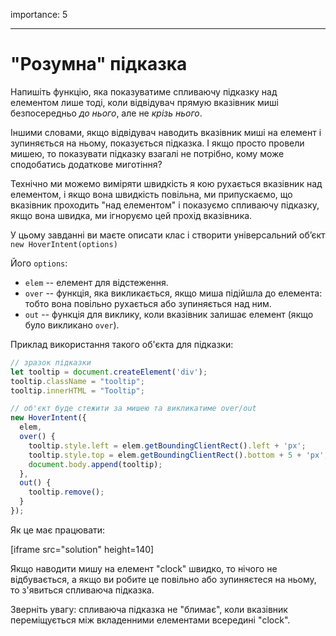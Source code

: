 importance: 5

---

# "Розумна" підказка

Напишіть функцію, яка показуватиме спливаючу підказку над елементом лише тоді, коли відвідувач прямую вказівник миші безпосередньо *до нього*, але не *крізь нього*.

Іншими словами, якщо відвідувач наводить вказівник миші на елемент і зупиняється на ньому, показується підказка. І якщо просто провели мишею, то показувати підказку взагалі не потрібно, кому може сподобатись додаткове миготіння?

Технічно ми можемо виміряти швидкість я кою рухається вказівник над елементом, і якщо вона швидкість повільна, ми припускаємо, що вказівник проходить "над елементом" і показуємо спливаючу підказку, якщо вона швидка, ми ігноруємо цей прохід вказівника.

У цьому завданні ви маєте описати клас і створити універсальний об’єкт `new HoverIntent(options)`

Його `options`:
- `elem` -- елемент для відстеження.
- `over` -- функція, яка викликається, якщо миша підійшла до елемента: тобто вона повільно рухається або зупиняється над ним.
- `out` -- функція для виклику, коли вказівник залишає елемент (якщо було викликано `over`).

Приклад використання такого об'єкта для підказки:

```js
// зразок підказки
let tooltip = document.createElement('div');
tooltip.className = "tooltip";
tooltip.innerHTML = "Tooltip";

// об'єкт буде стежити за мишею та викликатиме over/out
new HoverIntent({
  elem,
  over() {
    tooltip.style.left = elem.getBoundingClientRect().left + 'px';
    tooltip.style.top = elem.getBoundingClientRect().bottom + 5 + 'px';
    document.body.append(tooltip);
  },
  out() {
    tooltip.remove();
  }
});
```

Як це має працювати:

[iframe src="solution" height=140]

Якщо наводити мишу на елемент "clock" швидко, то нічого не відбувається, а якщо ви робите це повільно або зупиняєтеся на ньому, то з'явиться спливаюча підказка.

Зверніть увагу: спливаюча підказка не "блимає", коли вказівник переміщується між вкладенними елементами всередині "clock".
